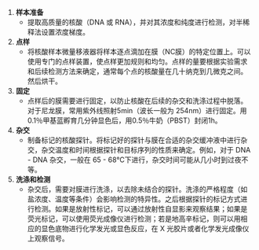 1. **样本准备**
    - 提取高质量的核酸（DNA 或 RNA），并对其浓度和纯度进行检测，对半稀释法设置浓度梯度。
2. **点样**
    - 将核酸样本微量移液器将样本逐点滴加在膜（NC膜）的特定位置上。可以使用专门的点样装置，使点样更加规则和均匀。点样的量要根据实验需求和后续检测方法来确定，通常每个点的核酸量在几十纳克到几微克之间。然后烘干。
3. **固定**
    - 点样后的膜需要进行固定，以防止核酸在后续的杂交和洗涤过程中脱落。对于尼龙膜，常用紫外线照射5min（波长一般为 254nm）进行固定。用0.1％甲基蓝孵育几分钟显色后，用0.5％牛奶（PBST）封闭1h。
4. **杂交**
    - 制备标记的核酸探针。将标记好的探针与膜在合适的杂交缓冲液中进行杂交，杂交温度和时间根据探针和目标序列的性质来确定。例如，对于 DNA - DNA 杂交，一般在 65 - 68℃下进行，杂交时间可能从几小时到过夜不等。
5. **洗涤和检测**
    - 杂交后，需要对膜进行洗涤，以去除未结合的探针。洗涤的严格程度（如盐浓度、温度等条件）会影响检测的特异性。之后根据探针的标记方式进行检测。如果是放射性标记，可以通过放射性自显影来观察结果；如果是荧光标记，可以使用荧光成像仪进行检测；若是地高辛标记，则可以用相应的显色底物进行化学发光或显色反应，在 X 光胶片或者化学发光成像仪上观察信号。